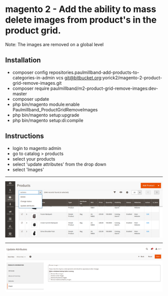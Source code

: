 # magento 2 - Add the ability to mass delete images from product's in the product grid.
Note: The images are removed on a global level

## Installation
- composer config repositories.paulmillband-add-products-to-categories-in-admin vcs git@bitbucket.org:yorick2/magento-2-product-grid-remove-images.git
- composer require paulmillband/m2-product-grid-remove-images:dev-master
- composer update 
- php bin/magento module:enable Paulmillband_ProductGridRemoveImages
- php bin/magento setup:upgrade
- php bin/magento setup:di:compile

## Instructions
- login to magento admin
- go to catalog > products 
- select your products 
- select 'update attributes' from the drop down
- select 'Images'

---

![](screenshot1.png)

---

![](screenshot2.png)
